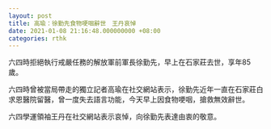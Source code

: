 ```yaml
---
layout: post
title: 高瑜：徐勤先食物哽咽辭世　王丹哀悼
date: 2021-01-08 21:16:48.000000000 +08:00
categories: rthk
---
```


六四時拒絕執行戒嚴任務的解放軍前軍長徐勤先，早上在石家莊去世，享年85歲。

六四時曾被當局帶走的獨立記者高瑜在社交網站表示，徐勤先近年一直在石家莊白求恩醫院留醫，曾一度失去語言功能，今天早上因食物哽咽，搶救無效辭世。

六四學運領袖王丹在社交網站表示哀悼，向徐勤先表達由衷的敬意。
